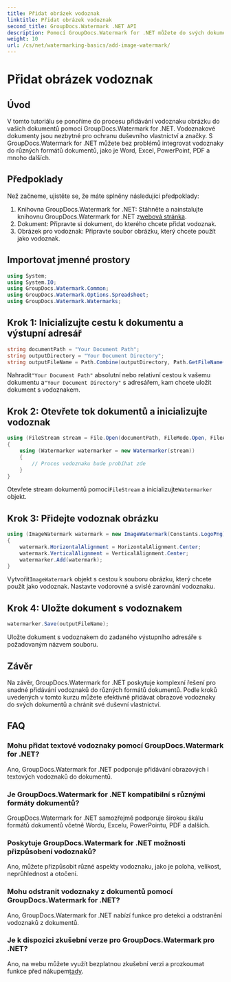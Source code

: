 ```yaml
---
title: Přidat obrázek vodoznak
linktitle: Přidat obrázek vodoznak
second_title: GroupDocs.Watermark .NET API
description: Pomocí GroupDocs.Watermark for .NET můžete do svých dokumentů bez námahy přidávat obrázkové vodoznaky. Chraňte své duševní vlastnictví snadno.
weight: 10
url: /cs/net/watermarking-basics/add-image-watermark/
---
```


# Přidat obrázek vodoznak

## Úvod
V tomto tutoriálu se ponoříme do procesu přidávání vodoznaku obrázku do vašich dokumentů pomocí GroupDocs.Watermark for .NET. Vodoznakové dokumenty jsou nezbytné pro ochranu duševního vlastnictví a značky. S GroupDocs.Watermark for .NET můžete bez problémů integrovat vodoznaky do různých formátů dokumentů, jako je Word, Excel, PowerPoint, PDF a mnoho dalších.
## Předpoklady
Než začneme, ujistěte se, že máte splněny následující předpoklady:
1.  Knihovna GroupDocs.Watermark for .NET: Stáhněte a nainstalujte knihovnu GroupDocs.Watermark for .NET z[webová stránka](https://releases.groupdocs.com/Watermark/net/).
2. Dokument: Připravte si dokument, do kterého chcete přidat vodoznak.
3. Obrázek pro vodoznak: Připravte soubor obrázku, který chcete použít jako vodoznak.

## Importovat jmenné prostory
```csharp
using System;
using System.IO;
using GroupDocs.Watermark.Common;
using GroupDocs.Watermark.Options.Spreadsheet;
using GroupDocs.Watermark.Watermarks;
```
## Krok 1: Inicializujte cestu k dokumentu a výstupní adresář
```csharp
string documentPath = "Your Document Path";
string outputDirectory = "Your Document Directory";
string outputFileName = Path.Combine(outputDirectory, Path.GetFileName(documentPath));
```
 Nahradit`"Your Document Path"` absolutní nebo relativní cestou k vašemu dokumentu a`"Your Document Directory"` s adresářem, kam chcete uložit dokument s vodoznakem.
## Krok 2: Otevřete tok dokumentů a inicializujte vodoznak
```csharp
using (FileStream stream = File.Open(documentPath, FileMode.Open, FileAccess.ReadWrite))
{
    using (Watermarker watermarker = new Watermarker(stream))
    {
        // Proces vodoznaku bude probíhat zde
    }
}
```
 Otevřete stream dokumentů pomocí`FileStream` a inicializujte`Watermarker` objekt.
## Krok 3: Přidejte vodoznak obrázku
```csharp
using (ImageWatermark watermark = new ImageWatermark(Constants.LogoPng))
{
    watermark.HorizontalAlignment = HorizontalAlignment.Center;
    watermark.VerticalAlignment = VerticalAlignment.Center;
    watermarker.Add(watermark);
}
```
 Vytvořit`ImageWatermark` objekt s cestou k souboru obrázku, který chcete použít jako vodoznak. Nastavte vodorovné a svislé zarovnání vodoznaku.
## Krok 4: Uložte dokument s vodoznakem
```csharp
watermarker.Save(outputFileName);
```
Uložte dokument s vodoznakem do zadaného výstupního adresáře s požadovaným názvem souboru.

## Závěr
Na závěr, GroupDocs.Watermark for .NET poskytuje komplexní řešení pro snadné přidávání vodoznaků do různých formátů dokumentů. Podle kroků uvedených v tomto kurzu můžete efektivně přidávat obrazové vodoznaky do svých dokumentů a chránit své duševní vlastnictví.
## FAQ
### Mohu přidat textové vodoznaky pomocí GroupDocs.Watermark for .NET?
Ano, GroupDocs.Watermark for .NET podporuje přidávání obrazových i textových vodoznaků do dokumentů.
### Je GroupDocs.Watermark for .NET kompatibilní s různými formáty dokumentů?
GroupDocs.Watermark for .NET samozřejmě podporuje širokou škálu formátů dokumentů včetně Wordu, Excelu, PowerPointu, PDF a dalších.
### Poskytuje GroupDocs.Watermark for .NET možnosti přizpůsobení vodoznaků?
Ano, můžete přizpůsobit různé aspekty vodoznaku, jako je poloha, velikost, neprůhlednost a otočení.
### Mohu odstranit vodoznaky z dokumentů pomocí GroupDocs.Watermark for .NET?
Ano, GroupDocs.Watermark for .NET nabízí funkce pro detekci a odstranění vodoznaků z dokumentů.
### Je k dispozici zkušební verze pro GroupDocs.Watermark pro .NET?
 Ano, na webu můžete využít bezplatnou zkušební verzi a prozkoumat funkce před nákupem[tady](https://releases.groupdocs.com/).